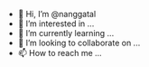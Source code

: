 - 👋 Hi, I’m @nanggatal
- 👀 I’m interested in ...
- 🌱 I’m currently learning ...
- 💞️ I’m looking to collaborate on ...
- 📫 How to reach me ...

<!---
nanggatal/nanggatal is a ✨ special ✨ repository because its `README.md` (this file) appears on your GitHub profile.
You can click the Preview link to take a look at your changes.
--->
